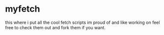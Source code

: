# myfetch
this where i put all the cool fetch scripts im proud of and like working on
feel free to check them out and fork them if you want.
